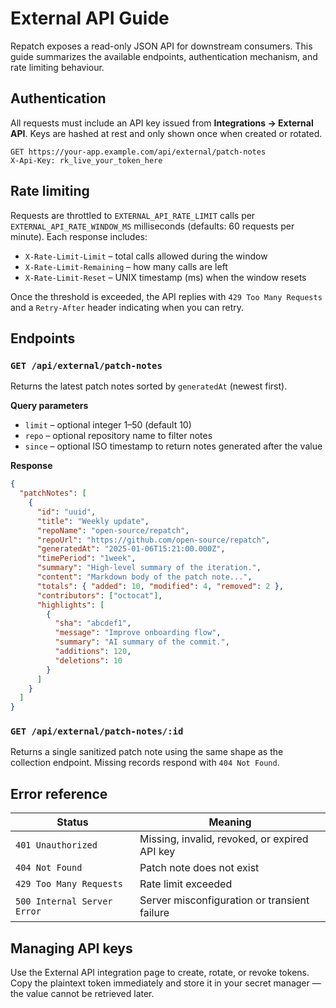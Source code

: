 # External API Guide

Repatch exposes a read-only JSON API for downstream consumers. This guide summarizes the
available endpoints, authentication mechanism, and rate limiting behaviour.

## Authentication

All requests must include an API key issued from **Integrations → External API**.
Keys are hashed at rest and only shown once when created or rotated.

```http
GET https://your-app.example.com/api/external/patch-notes
X-Api-Key: rk_live_your_token_here
```

## Rate limiting

Requests are throttled to `EXTERNAL_API_RATE_LIMIT` calls per
`EXTERNAL_API_RATE_WINDOW_MS` milliseconds (defaults: 60 requests per minute).
Each response includes:

- `X-Rate-Limit-Limit` – total calls allowed during the window
- `X-Rate-Limit-Remaining` – how many calls are left
- `X-Rate-Limit-Reset` – UNIX timestamp (ms) when the window resets

Once the threshold is exceeded, the API replies with `429 Too Many Requests` and a
`Retry-After` header indicating when you can retry.

## Endpoints

### `GET /api/external/patch-notes`

Returns the latest patch notes sorted by `generatedAt` (newest first).

**Query parameters**

- `limit` – optional integer 1–50 (default 10)
- `repo` – optional repository name to filter notes
- `since` – optional ISO timestamp to return notes generated after the value

**Response**

```json
{
  "patchNotes": [
    {
      "id": "uuid",
      "title": "Weekly update",
      "repoName": "open-source/repatch",
      "repoUrl": "https://github.com/open-source/repatch",
      "generatedAt": "2025-01-06T15:21:00.000Z",
      "timePeriod": "1week",
      "summary": "High-level summary of the iteration.",
      "content": "Markdown body of the patch note...",
      "totals": { "added": 10, "modified": 4, "removed": 2 },
      "contributors": ["octocat"],
      "highlights": [
        {
          "sha": "abcdef1",
          "message": "Improve onboarding flow",
          "summary": "AI summary of the commit.",
          "additions": 120,
          "deletions": 10
        }
      ]
    }
  ]
}
```

### `GET /api/external/patch-notes/:id`

Returns a single sanitized patch note using the same shape as the collection
endpoint. Missing records respond with `404 Not Found`.

## Error reference

| Status | Meaning |
| --- | --- |
| `401 Unauthorized` | Missing, invalid, revoked, or expired API key |
| `404 Not Found` | Patch note does not exist |
| `429 Too Many Requests` | Rate limit exceeded |
| `500 Internal Server Error` | Server misconfiguration or transient failure |

## Managing API keys

Use the External API integration page to create, rotate, or revoke tokens. Copy the
plaintext token immediately and store it in your secret manager — the value cannot be
retrieved later.
